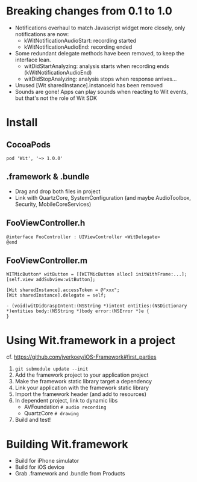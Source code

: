 # Breaking changes from 0.1 to 1.0
- Notifications overhaul to match Javascript widget more closely, only notifications are now:
  - kWitNotificationAudioStart: recording started
  - kWitNotificationAudioEnd: recording ended
- Some redundant delegate methods have been removed, to keep the interface lean.
  - witDidStartAnalyzing: analysis starts when recording ends (kWitNotificationAudioEnd)
  - witDidStopAnalyzing: analysis stops when response arrives...
- Unused [Wit sharedInstance].instanceId has been removed
- Sounds are gone! Apps can play sounds when reacting to Wit events, but that's not the role of Wit SDK

# Install
## CocoaPods
    pod 'Wit', '~> 1.0.0'
## .framework & .bundle
- Drag and drop both files in project
- Link with QuartzCore, SystemConfiguration (and maybe AudioToolbox, Security, MobileCoreServices)

## FooViewController.h
    @interface FooController : UIViewController <WitDelegate>
    @end

## FooViewController.m
    WITMicButton* witButton = [[WITMicButton alloc] initWithFrame:...];
    [self.view addSubview:witButton];

    [Wit sharedInstance].accessToken = @"xxx";
    [Wit sharedInstance].delegate = self;

    - (void)witDidGraspIntent:(NSString *)intent entities:(NSDictionary *)entities body:(NSString *)body error:(NSError *)e {
    }

# Using Wit.framework in a project
cf. https://github.com/jverkoey/iOS-Framework#first_parties

1. `git submodule update --init`
2. Add the framework project to your application project
3. Make the framework static library target a dependency
4. Link your application with the framework static library
5. Import the framework header (and add to resources)
6. In dependent project, link to dynamic libs
    - AVFoundation `# audio recording`
    - QuartzCore `# drawing`
9. Build and test!

# Building Wit.framework
- Build for iPhone simulator
- Build for iOS device
- Grab .framework and .bundle from Products
